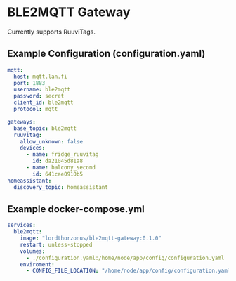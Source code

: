 # BLE2MQTT Gateway
Currently supports RuuviTags.

## Example Configuration (configuration.yaml)
```yaml
mqtt:
  host: mqtt.lan.fi
  port: 1883
  username: ble2mqtt
  password: secret
  client_id: ble2mqtt
  protocol: mqtt

gateways:
  base_topic: ble2mqtt
  ruuvitag:
    allow_unknown: false
    devices:
      - name: fridge_ruuvitag
        id: da21045d81a8
      - name: balcony_second
        id: 641cae0910b5
homeassistant:
  discovery_topic: homeassistant
```

## Example docker-compose.yml
```yaml
services:
  ble2mqtt:
    image: "lordthorzonus/ble2mqtt-gateway:0.1.0"
    restart: unless-stopped
    volumes:
      - ./configuration.yaml:/home/node/app/config/configuration.yaml
    enviroment:
      - CONFIG_FILE_LOCATION: "/home/node/app/config/configuration.yaml"
```